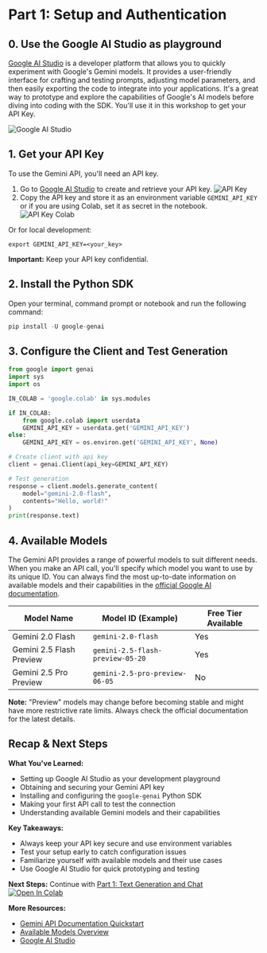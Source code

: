 
# Part 1: Setup and Authentication

## 0. Use the Google AI Studio as playground

[Google AI Studio](https://aistudio.google.com/) is a developer platform that allows you to quickly experiment with Google's Gemini models. It provides a user-friendly interface for crafting and testing prompts, adjusting model parameters, and then easily exporting the code to integrate into your applications. It's a great way to prototype and explore the capabilities of Google's AI models before diving into coding with the SDK. You'll use it in this workshop to get your API Key.

![Google AI Studio](https://github.com/philschmid/gemini-2.5-ai-engineering-workshop/blob/main/assets/1-0-ai-studio.png?raw=1)

## 1. Get your API Key

To use the Gemini API, you'll need an API key.

1. Go to [Google AI Studio](https://aistudio.google.com/apikey) to create and retrieve your API key.
![API Key](https://github.com/philschmid/gemini-2.5-ai-engineering-workshop/blob/main/assets/1-1-api-key.png?raw=1)
2. Copy the API key and store it as an environment variable `GEMINI_API_KEY` or if you are using Colab, set it as secret in the notebook.
![API Key Colab](https://github.com/philschmid/gemini-2.5-ai-engineering-workshop/blob/main/assets/1-2-secrets.png?raw=1)

Or for local development:

```
export GEMINI_API_KEY=<your_key>
```

**Important:** Keep your API key confidential.

## 2. Install the Python SDK

Open your terminal, command prompt or notebook and run the following command:


```python
pip install -U google-genai
```

## 3. Configure the Client and Test Generation


```python
from google import genai
import sys
import os

IN_COLAB = 'google.colab' in sys.modules

if IN_COLAB:
    from google.colab import userdata
    GEMINI_API_KEY = userdata.get('GEMINI_API_KEY')
else:
    GEMINI_API_KEY = os.environ.get('GEMINI_API_KEY', None)

# Create client with api key
client = genai.Client(api_key=GEMINI_API_KEY)

# Test generation
response = client.models.generate_content(
    model="gemini-2.0-flash",
    contents="Hello, world!"
)
print(response.text)
```

## 4. Available Models

The Gemini API provides a range of powerful models to suit different needs. When you make an API call, you'll specify which model you want to use by its unique ID. You can always find the most up-to-date information on available models and their capabilities in the [official Google AI documentation](https://ai.google.dev/gemini-api/docs/models).


| Model Name                     | Model ID (Example)                   | Free Tier Available |
| ------------------------------ | ------------------------------------ | ------------------- | 
| Gemini 2.0 Flash               | `gemini-2.0-flash`                   | Yes                 | 
| Gemini 2.5 Flash Preview       | `gemini-2.5-flash-preview-05-20`     | Yes                 |
| Gemini 2.5 Pro Preview         | `gemini-2.5-pro-preview-06-05`       | No                  |

**Note:** "Preview" models may change before becoming stable and might have more restrictive rate limits. Always check the official documentation for the latest details.

## Recap & Next Steps

**What You've Learned:**
- Setting up Google AI Studio as your development playground
- Obtaining and securing your Gemini API key
- Installing and configuring the `google-genai` Python SDK
- Making your first API call to test the connection
- Understanding available Gemini models and their capabilities

**Key Takeaways:**
- Always keep your API key secure and use environment variables
- Test your setup early to catch configuration issues
- Familiarize yourself with available models and their use cases
- Use Google AI Studio for quick prototyping and testing

**Next Steps:** Continue with [Part 1: Text Generation and Chat](https://github.com/patrickloeber/workshop-build-with-gemini/blob/gde-summit/01-text-prompting.ipynb) [![Open In Colab](https://colab.research.google.com/assets/colab-badge.svg)](https://colab.research.google.com/github.com/patrickloeber/workshop-build-with-gemini/blob/gde-summit/01-text-prompting.ipynb)

**More Resources:**
- [Gemini API Documentation Quickstart](https://ai.google.dev/gemini-api/docs/quickstart?lang=python)
- [Available Models Overview](https://ai.google.dev/gemini-api/docs/models)
- [Google AI Studio](https://aistudio.google.com/)
